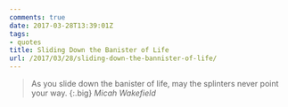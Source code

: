 ```yaml
---
comments: true
date: 2017-03-28T13:39:01Z
tags:
- quotes
title: Sliding Down the Banister of Life
url: /2017/03/28/sliding-down-the-bannister-of-life/
---
```


>As you slide down the banister of life, may the splinters never point your way.
{:.big}
<cite>Micah Wakefield</cite>

